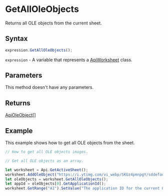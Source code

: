 # GetAllOleObjects

Returns all OLE objects from the current sheet.

## Syntax

```javascript
expression.GetAllOleObjects();
```

`expression` - A variable that represents a [ApiWorksheet](../ApiWorksheet.md) class.

## Parameters

This method doesn't have any parameters.

## Returns

[ApiOleObject](../../ApiOleObject/ApiOleObject.md)[]

## Example

This example shows how to get all OLE objects from the sheet.

```javascript editor-xlsx
// How to get all OLE objects images.

// Get all OLE objects as an array.

let worksheet = Api.GetActiveSheet();
worksheet.AddOleObject("https://i.ytimg.com/vi_webp/SKGz4pmnpgY/sddefault.webp", 130 * 36000, 90 * 36000, "https://youtu.be/SKGz4pmnpgY", "asc.{38E022EA-AD92-45FC-B22B-49DF39746DB4}", 0, 2 * 36000, 4, 3 * 36000);
let oleObjects = worksheet.GetAllOleObjects();
let appId = oleObjects[0].GetApplicationId();
worksheet.GetRange("A1").SetValue("The application ID for the current OLE object: " + appId);
```
